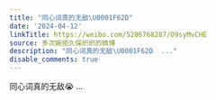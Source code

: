 ```yaml
---
title: "同心词真的无敌\U0001F62D"
date: '2024-04-12'
linkTitle: https://weibo.com/5286768287/O9syMvCHE
source: 多次婉拒久保织织的微博
description: "同心词真的无敌\U0001F62D  ..."
disable_comments: true
---
```

同心词真的无敌😭  ...